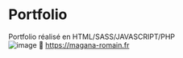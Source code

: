 # Portfolio
Portfolio réalisé en HTML/SASS/JAVASCRIPT/PHP <br>
![image](https://user-images.githubusercontent.com/54882222/151226603-f704e649-82d5-428e-b262-35f31c2059f5.png)
🔗 https://magana-romain.fr


